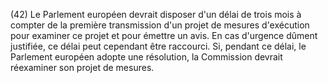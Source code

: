 (42) Le Parlement européen devrait disposer d'un délai de trois mois à compter de la première transmission d'un projet de mesures d'exécution pour examiner ce projet et pour émettre un avis. En cas d'urgence dûment justifiée, ce délai peut cependant être raccourci. Si, pendant ce délai, le Parlement européen adopte une résolution, la Commission devrait réexaminer son projet de mesures.